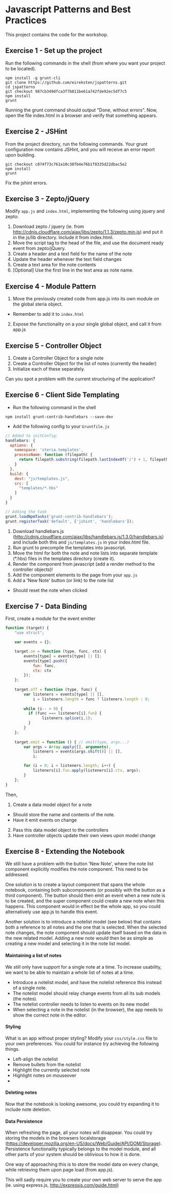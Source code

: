 Javascript Patterns and Best Practices
==========

This project contains the code for the workshop.

## Exercise 1 - Set up the project

Run the following commands in the shell (from where you want your project to be located).

```shell
npm install -g grunt-cli
git clone https://github.com/eireksten/jspatterns.git
cd jspatterns
git checkout 987cb349dfca3f7b011be61a742fde92ec5df7c5
npm install
grunt
```

Running the grunt command should output "Done, without errors". Now, open the file index.html in a browser and verify that something appears.


## Exercise 2 - JSHint

From the project directory, run the following commands. Your grunt configuration now contains JSHint, and you will receive an error report upon building.

```shell
git checkout c874f73c761a10c38fb4e76b1f8335d22dbac5e2
npm install
grunt
```

Fix the jshint errors.


## Exercise 3 - Zepto/jQuery

Modify `app.js` and `index.html`, implementing the following using jquery and zepto:

1. Download zepto / jquery (ie. from http://cdnjs.cloudflare.com/ajax/libs/zepto/1.1.3/zepto.min.js) and put it in the js/lib directory. Include it from index.html.
2. Move the script tag to the head of the file, and use the document ready event from zepto/jQuery.
3. Create a header and a text field for the name of the note
4. Update the header whenever the text field changes
5. Create a text area for the note contents
6. [Optional] Use the first line in the text area as note name.


## Exercise 4 - Module Pattern

1. Move the previously created code from app.js into its own module on the global steria object.
  - Remember to add it to `index.html`
2. Expose the functionality on a your single global object, and call it from app.js


## Exercise 5 - Controller Object

1. Create a Controller Object for a single note
2. Create a Controller Object for the list of notes (currently the header)
3. Initialize each of these separately.

Can you spot a problem with the current structuring of the application?


## Exercise 6 - Client Side Templating

* Run the following command in the shell

```shell
npm install grunt-contrib-handlebars --save-dev
```

* Add the following config to your `Gruntfile.js`

```javascript
// Added to initConfig:
handlebars: {
  options: {
    namespace: 'steria.templates',
    processName: function (filepath) {
      return filepath.substring(filepath.lastIndexOf('/') + 1, filepath.lastIndexOf('.'));
    }
  },
  build: {
    dest: "js/templates.js",
    src: [
      "templates/*.hbs"
    ]
  }
}

// Adding the task
grunt.loadNpmTasks('grunt-contrib-handlebars');
grunt.registerTask('default', ['jshint', 'handlebars']);

```

1. Download handlebars.js (http://cdnjs.cloudflare.com/ajax/libs/handlebars.js/1.3.0/handlebars.js) and include both this and `js/templates.js` in your index.html file.
2. Run grunt to precompile the templates into javascript.
3. Move the html for both the note and note lists into separate template (*.hbs) files in the templates directory (create it).
4. Render the component from javascript (add a render method to the controller objects)!
5. Add the component elements to the page from your `app.js`
6. Add a 'New Note' button (or link) to the note list
  * Should reset the note when clicked


## Exercise 7 - Data Binding

First, create a module for the event emitter

```javascript
function (target) {
    "use strict";

    var events = {};

    target.on = function (type, func, ctx) {
        events[type] = events[type] || [];
        events[type].push({
            fun: func,
            ctx: ctx
        });
    };
    
    target.off = function (type, func) {
        var listeners = events[type] || [],
            i = listeners.length = func ? listeners.length : 0;
        
        while (i-- > 0) {
          if (func === listeners[i].fun) {
                listeners.splice(i,1);
          }
        }
    };
    
    target.emit = function () { // emit(type, args...)
        var args = Array.apply([], arguments),
            listeners = events[args.shift()] || [], 
            i;

        for (i = 0; i < listeners.length; i++) {
            listeners[i].fun.apply(listeners[i].ctx, args);
        }
    };
}
```

Then,
1. Create a data model object for a note
  - Should store the name and contents of the note.
  - Have it emit events on change
2. Pass this data model object to the controllers
3. Have controller objects update their own views upon model change


## Exercise 8 - Extending the Notebook

We still have a problem with the button 'New Note', where the note list component explicitly modifies the note component. This need to be addressed.

One solution is to create a layout component that spans the whole notebook, containing both subcomponents (or possibly with the button as a third component). The button should then emit an event when a new note is to be created, and the super component could create a new note when this happens. This component would in effect be the whole app, so you could alternatively use app.js to handle this event.

Another solution is to introduce a notelist model (see below) that contains both a reference to all notes and the one that is selected. When the selected note changes, the note component should update itself based on the data in the new related model. Adding a new note would then be as simple as creating a new model and selecting it in the note list model.

#### Maintaining a list of notes

We still only have support for a single note at a time. To increase usability, we want to be able to maintain a whole list of notes at a time.

- Introduce a notelist model, and have the notelist reference this instead of a single note.
- The notelist model should relay change events from all its sub models (the notes).
- The notelist controller needs to listen to events on its new model
- When selecting a note in the notelist (in the browser), the app needs to show the correct note in the editor.

#### Styling

What is an app without proper styling? Modify your `css/style.css` file to your own preferences. You could for instance try achieving the following things.

- Left-align the notelist
- Remove bullets from the notelist
- Highlight the currently selected note
- Highlight notes on mouseover
- 

#### Deleting notes

Now that the notebook is looking awesome, you could try expanding it to include note deletion.

#### Data Persistence

When refreshing the page, all your notes will disappear. You could try storing the models in the browsers localstorage (https://developer.mozilla.org/en-US/docs/Web/Guide/API/DOM/Storage). Persistence functionality typically belongs to the model module, and all other parts of your system should be oblivious to how it is done.

One way of approaching this is to store the model data on every change, while retrieving them upon page load (from app.js).

This will sadly require you to create your own web server to serve the app (ie. using express.js, http://expressjs.com/guide.html)